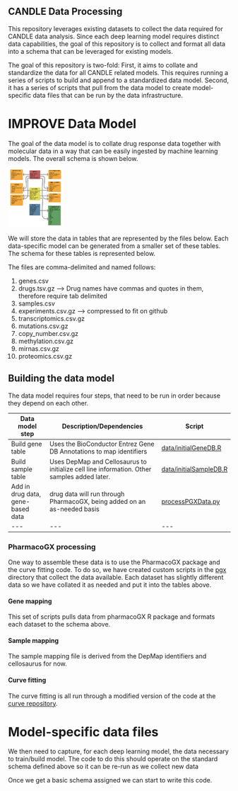 ## CANDLE Data Processing

This repository leverages existing datasets to collect the data
required for CANDLE data analysis. Since each deep learning model
requires distinct data capabilities, the goal of this repository is to
collect and format all data into a schema that can be leveraged for
existing models.

The goal of this repository is two-fold: First, it aims to collate and
standardize the data for all CANDLE related models. This requires
running a series of scripts to build and append to a standardized data
model. Second, it has a series of scripts that pull from the data
model to create model-specific data files that can be run by the data
infrastructure. 

# IMPROVE Data Model

The goal of the data model is to collate drug response data together with molecular data in a way that can be easily ingested by machine learning models. The overall schema is shown below.

<img src="origDataSchema.jpg" width=25% height=25%>

We will store the data in tables that are represented by the files below. Each data-specific model can be generated from a smaller set of these tables. The schema for these tables is represented below. 

The files are comma-delimited and named follows:
1. genes.csv
2. drugs.tsv.gz --> Drug names have commas and quotes in them, therefore require tab delimited
3. samples.csv
4. experiments.csv.gz --> compressed to fit on github
5. transcriptomics.csv.gz
6. mutations.csv.gz 
7. copy_number.csv.gz
8. methylation.csv.gz
9. mirnas.csv.gz
10. proteomics.csv.gz

## Building the data model
The data model requires four steps, that need to be run in order
because they depend on each other.

| Data model step | Description/Dependencies| Script |
| --- | --- | --- |
| Build gene table | Uses the BioConductor Entrez Gene DB Annotations to map identifiers| [data/initialGeneDB.R](./data/initialGeneDB.R) |
| Build sample table | Uses DepMap and Cellosaurus to initialize cell line information. Other samples added later. | [data/initialSampleDB.R](./data/initialSampleDB.R) |
| Add in drug data, gene-based data | drug data will run through PharmacoGX, being added on an as-needed basis | [processPGXData.py](./processPGXData.py)
| --- | --- | --- |

### PharmacoGX processing

One way to assemble these data is to use the PharmacoGX package and the curve fitting code. To do so, we have created custom scripts in the [pgx](pgx/) directory that collect the data available. Each dataset has slightly different data so we have collated it as needed and put it into the tables above.

#### Gene mapping 
This set of scripts pulls data from pharmacoGX R package and formats each dataset to the schema above. 

#### Sample mapping
The sample mapping file is derived from the DepMap identifiers and cellosaurus for now. 

#### Curve fitting
The curve fitting is all run through a modified version of the code at the [curve repository](https://github.com/levinas/curve). 

# Model-specific data files

We then need to capture, for each deep learning model, the data necessary to train/build model. The code to do this should operate on the standard schema defined above so it can be re-run as we collect new data

Once we get a basic schema assigned we can start to write this code.
